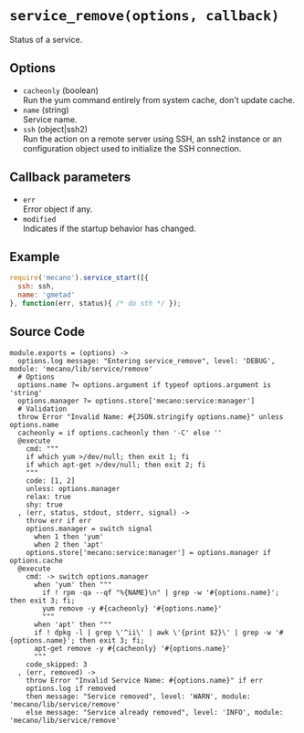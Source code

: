 
# `service_remove(options, callback)`

Status of a service.

## Options

*   `cacheonly` (boolean)   
    Run the yum command entirely from system cache, don't update cache.   
*   `name` (string)   
    Service name.   
*   `ssh` (object|ssh2)   
    Run the action on a remote server using SSH, an ssh2 instance or an
    configuration object used to initialize the SSH connection.   

## Callback parameters

*   `err`   
    Error object if any.   
*   `modified`   
    Indicates if the startup behavior has changed.   

## Example

```js
require('mecano').service_start([{
  ssh: ssh,
  name: 'gmetad'
}, function(err, status){ /* do sth */ });
```

## Source Code

    module.exports = (options) ->
      options.log message: "Entering service_remove", level: 'DEBUG', module: 'mecano/lib/service/remove'
      # Options
      options.name ?= options.argument if typeof options.argument is 'string'
      options.manager ?= options.store['mecano:service:manager']
      # Validation
      throw Error "Invalid Name: #{JSON.stringify options.name}" unless options.name
      cacheonly = if options.cacheonly then '-C' else ''
      @execute
        cmd: """
        if which yum >/dev/null; then exit 1; fi
        if which apt-get >/dev/null; then exit 2; fi
        """
        code: [1, 2]
        unless: options.manager
        relax: true
        shy: true
      , (err, status, stdout, stderr, signal) ->
        throw err if err
        options.manager = switch signal
          when 1 then 'yum'
          when 2 then 'apt'
        options.store['mecano:service:manager'] = options.manager if options.cache
      @execute
        cmd: -> switch options.manager
          when 'yum' then """
            if ! rpm -qa --qf "%{NAME}\n" | grep -w '#{options.name}'; then exit 3; fi;
            yum remove -y #{cacheonly} '#{options.name}'
            """
          when 'apt' then """
          if ! dpkg -l | grep \'^ii\' | awk \'{print $2}\' | grep -w '#{options.name}'; then exit 3; fi;
          apt-get remove -y #{cacheonly} '#{options.name}'
          """
        code_skipped: 3
      , (err, removed) ->
        throw Error "Invalid Service Name: #{options.name}" if err
        options.log if removed
        then message: "Service removed", level: 'WARN', module: 'mecano/lib/service/remove'
        else message: "Service already removed", level: 'INFO', module: 'mecano/lib/service/remove'
        
